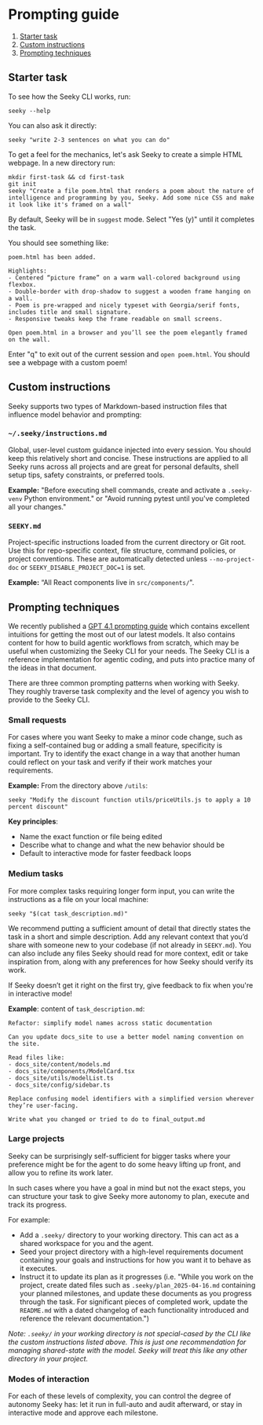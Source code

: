 # Prompting guide

1. [Starter task](#starter-task)
2. [Custom instructions](#custom-instructions)
3. [Prompting techniques](#prompting-techniques)

## Starter task
To see how the Seeky CLI works, run:

```
seeky --help
```

You can also ask it directly:

```
seeky "write 2-3 sentences on what you can do"
```

To get a feel for the mechanics, let's ask Seeky to create a simple HTML webpage. In a new directory run:

```
mkdir first-task && cd first-task
git init
seeky "Create a file poem.html that renders a poem about the nature of intelligence and programming by you, Seeky. Add some nice CSS and make it look like it's framed on a wall"
```

By default, Seeky will be in `suggest` mode. Select "Yes (y)" until it completes the task.

You should see something like:

```
poem.html has been added.

Highlights:
- Centered “picture frame” on a warm wall‑colored background using flexbox.
- Double‑border with drop‑shadow to suggest a wooden frame hanging on a wall.
- Poem is pre‑wrapped and nicely typeset with Georgia/serif fonts, includes title and small signature.
- Responsive tweaks keep the frame readable on small screens.

Open poem.html in a browser and you’ll see the poem elegantly framed on the wall.
```

Enter "q" to exit out of the current session and `open poem.html`. You should see a webpage with a custom poem!

## Custom instructions

Seeky supports two types of Markdown-based instruction files that influence model behavior and prompting:

### `~/.seeky/instructions.md`
Global, user-level custom guidance injected into every session. You should keep this relatively short and concise. These instructions are applied to all Seeky runs across all projects and are great for personal defaults, shell setup tips, safety constraints, or preferred tools.

**Example:** "Before executing shell commands, create and activate a `.seeky-venv` Python environment." or "Avoid running pytest until you've completed all your changes."

### `SEEKY.md`
Project-specific instructions loaded from the current directory or Git root. Use this for repo-specific context, file structure, command policies, or project conventions. These are automatically detected unless `--no-project-doc` or `SEEKY_DISABLE_PROJECT_DOC=1` is set.

**Example:** “All React components live in `src/components/`".


## Prompting techniques
We recently published a [GPT 4.1 prompting guide](https://cookbook.openai.com/examples/gpt4-1_prompting_guide) which contains excellent intuitions for getting the most out of our latest models. It also contains content for how to build agentic workflows from scratch, which may be useful when customizing the Seeky CLI for your needs. The Seeky CLI is a reference implementation for agentic coding, and puts into practice many of the ideas in that document.

There are three common prompting patterns when working with Seeky. They roughly traverse task complexity and the level of agency you wish to provide to the Seeky CLI.

### Small requests
For cases where you want Seeky to make a minor code change, such as fixing a self-contained bug or adding a small feature, specificity is important. Try to identify the exact change in a way that another human could reflect on your task and verify if their work matches your requirements.

**Example:** From the directory above `/utils`:

`seeky "Modify the discount function utils/priceUtils.js to apply a 10 percent discount"`

**Key principles**:
- Name the exact function or file being edited
- Describe what to change and what the new behavior should be
- Default to interactive mode for faster feedback loops

### Medium tasks
For more complex tasks requiring longer form input, you can write the instructions as a file on your local machine:

`seeky "$(cat task_description.md)"`

We recommend putting a sufficient amount of detail that directly states the task in a short and simple description. Add any relevant context that you’d share with someone new to your codebase (if not already in `SEEKY.md`). You can also include any files Seeky should read for more context, edit or take inspiration from, along with any preferences for how Seeky should verify its work.

If Seeky doesn’t get it right on the first try, give feedback to fix when you're in interactive mode!

**Example**: content of `task_description.md`:
```
Refactor: simplify model names across static documentation

Can you update docs_site to use a better model naming convention on the site.

Read files like:
- docs_site/content/models.md
- docs_site/components/ModelCard.tsx
- docs_site/utils/modelList.ts
- docs_site/config/sidebar.ts

Replace confusing model identifiers with a simplified version wherever they’re user-facing.

Write what you changed or tried to do to final_output.md
```

### Large projects
Seeky can be surprisingly self-sufficient for bigger tasks where your preference might be for the agent to do some heavy lifting up front, and allow you to refine its work later.

In such cases where you have a goal in mind but not the exact steps, you can structure your task to give Seeky more autonomy to plan, execute and track its progress.

For example:
- Add a `.seeky/` directory to your working directory. This can act as a shared workspace for you and the agent.
- Seed your project directory with a high-level requirements document containing your goals and instructions for how you want it to behave as it executes.
- Instruct it to update its plan as it progresses (i.e. "While you work on the project, create dated files such as `.seeky/plan_2025-04-16.md` containing your planned milestones, and update these documents as you progress through the task. For significant pieces of completed work, update the `README.md` with a dated changelog of each functionality introduced and reference the relevant documentation.")

*Note: `.seeky/` in your working directory is not special-cased by the CLI like the custom instructions listed above. This is just one recommendation for managing shared-state with the model. Seeky will treat this like any other directory in your project.*

### Modes of interaction
For each of these levels of complexity, you can control the degree of autonomy Seeky has: let it run in full-auto and audit afterward, or stay in interactive mode and approve each milestone.
